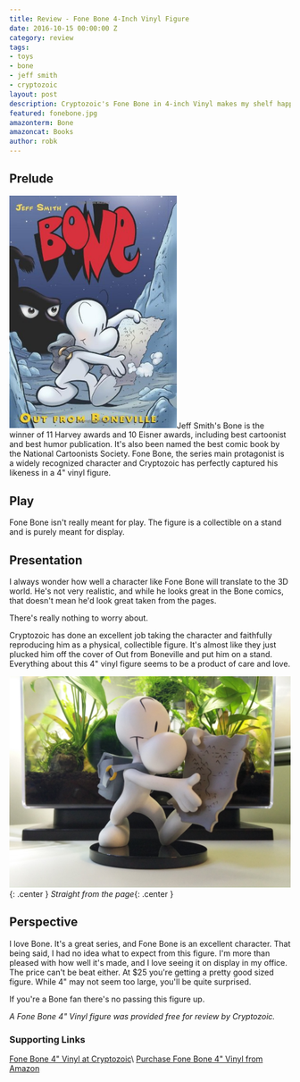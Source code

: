 ```yaml
---
title: Review - Fone Bone 4-Inch Vinyl Figure
date: 2016-10-15 00:00:00 Z
category: review
tags:
- toys
- bone
- jeff smith
- cryptozoic
layout: post
description: Cryptozoic's Fone Bone in 4-inch Vinyl makes my shelf happy.
featured: fonebone.jpg
amazonterm: Bone
amazoncat: Books
author: robk
---
```


<h2>Prelude</h2>

<img src="/images/bone/boneville.jpg" alt="Bone Cover" width="300" class="float-right"/>Jeff Smith's Bone is the winner of 11 Harvey awards and 10 Eisner awards, including best cartoonist and best humor publication. It's also been named the best comic book by the National Cartoonists Society.  Fone Bone, the series main protagonist is a widely recognized character and Cryptozoic has perfectly captured his likeness in a 4" vinyl figure.

<h2>Play</h2>

Fone Bone isn't really meant for play. The figure is a collectible on a stand and is purely meant for display.

<h2>Presentation</h2>

I always wonder how well a character like Fone Bone will translate to the 3D world. He's not very realistic, and while he looks great in the Bone comics, that doesn't mean he'd look great taken from the pages.

There's really nothing to worry about.

Cryptozoic has done an excellent job taking the character and faithfully reproducing him as a physical, collectible figure. It's almost like they just plucked him off the cover of Out from Boneville and put him on a stand. Everything about this 4" vinyl figure seems to be a product of care and love.

![Fone Bone](/images/bone/fone.jpg){: .center }
*Straight from the page*{: .center }

<h2>Perspective</h2>

I love Bone. It's a great series, and Fone Bone is an excellent character. That being said, I had no idea what to expect from this figure. I'm more than pleased with how well it's made, and I love seeing it on display in my office. The price can't be beat either. At $25 you're getting a pretty good sized figure. While 4" may not seem too large, you'll be quite surprised.

If you're a Bone fan there's no passing this figure up.

*A Fone Bone 4" Vinyl figure was provided free for review by Cryptozoic.*

<h3>Supporting Links</h3>

[Fone Bone 4" Vinyl at Cryptozoic](https://cryptozoic.com/fone-bone-4-vinyl-figure)\\
[Purchase Fone Bone 4" Vinyl from Amazon](https://www.amazon.com/gp/product/B01BGI8PGU/ref=as_li_tl?ie=UTF8&camp=1789&creative=9325&creativeASIN=B01BGI8PGU&linkCode=as2&tag=pawnsperspect-20&linkId=5732c0a279fde41d05084e68abad9638)
